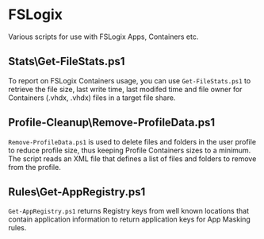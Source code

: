# FSLogix

Various scripts for use with FSLogix Apps, Containers etc.

## Stats\Get-FileStats.ps1

To report on FSLogix Containers usage, you can use `Get-FileStats.ps1` to retrieve the file size, last write time, last modifed time and file owner for Containers (.vhdx, .vhdx) files in a target file share.

## Profile-Cleanup\Remove-ProfileData.ps1

`Remove-ProfileData.ps1` is used to delete files and folders in the user profile to reduce profile size, thus keeping Profile Containers sizes to a minimum. The script reads an XML file that defines a list of files and folders to remove from the profile.

## Rules\Get-AppRegistry.ps1

`Get-AppRegistry.ps1` returns Registry keys from well known locations that contain application information to return application keys for App Masking rules.
